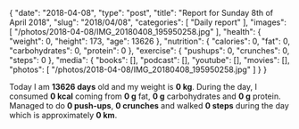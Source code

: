 {
    "date": "2018-04-08",
    "type": "post",
    "title": "Report for Sunday 8th of April 2018",
    "slug": "2018\/04\/08",
    "categories": [
        "Daily report"
    ],
    "images": [
        "\/photos\/2018-04-08\/IMG_20180408_195950258.jpg"
    ],
    "health": {
        "weight": 0,
        "height": 173,
        "age": 13626
    },
    "nutrition": {
        "calories": 0,
        "fat": 0,
        "carbohydrates": 0,
        "protein": 0
    },
    "exercise": {
        "pushups": 0,
        "crunches": 0,
        "steps": 0
    },
    "media": {
        "books": [],
        "podcast": [],
        "youtube": [],
        "movies": [],
        "photos": [
            "\/photos\/2018-04-08\/IMG_20180408_195950258.jpg"
        ]
    }
}

Today I am <strong>13626 days</strong> old and my weight is <strong>0 kg</strong>. During the day, I consumed <strong>0 kcal</strong> coming from <strong>0 g</strong> fat, <strong>0 g</strong> carbohydrates and <strong>0 g</strong> protein. Managed to do <strong>0 push-ups</strong>, <strong>0 crunches</strong> and walked <strong>0 steps</strong> during the day which is approximately <strong>0 km</strong>.